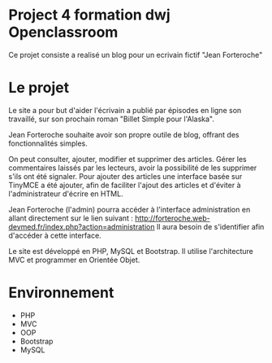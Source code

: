 # Project 4 formation dwj Openclassroom

Ce projet consiste a realisé un blog pour un ecrivain fictif "Jean Forteroche"

# Le projet

Le site a pour but d'aider l'écrivain a publié par épisodes en ligne son travaillé, sur son prochain roman "Billet Simple pour l'Alaska".

Jean Forteroche souhaite avoir son propre outile de blog, offrant des fonctionnalités simples.

On peut consulter, ajouter, modifier et supprimer des articles.
Gérer les commentaires laissés par les lecteurs, avoir la possibilité de les supprimer s'ils ont été signaler.
Pour ajouter des articles une interface basée sur TinyMCE a été ajouter, afin de faciliter l'ajout des articles et d'éviter à l'administrateur d'écrire en HTML.

Jean Forteroche (l'admin) pourra accéder à l'interface administration en allant directement sur le lien suivant : http://forteroche.web-devmed.fr/index.php?action=administration
Il aura besoin de s'identifier afin d'accéder à cette interface.


Le site est développé en PHP, MySQL et Bootstrap.
Il utilise l'architecture MVC et programmer en Orientée Objet.

# Environnement

* PHP 
* MVC
* OOP
* Bootstrap
* MySQL



